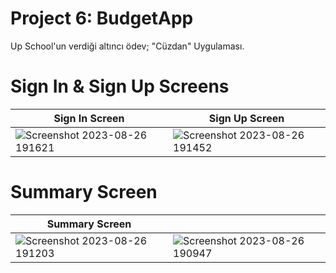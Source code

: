 # Project 6: BudgetApp

Up School'un verdiği altıncı ödev; "Cüzdan" Uygulaması.

# Sign In & Sign Up Screens

| Sign In Screen            | Sign Up Screen            |
| ------------------------- | ------------------------- |
| ![Screenshot 2023-08-26 191621](https://github.com/zehrakuru/BudgetApp/assets/74616481/3a9a70ac-5595-4e0d-b595-2ee98fae6cce) |![Screenshot 2023-08-26 191452](https://github.com/zehrakuru/BudgetApp/assets/74616481/164d25eb-299c-4937-a17f-5341ce6fe890) |

# Summary Screen

| Summary Screen            |                           |
| ------------------------- | ------------------------- |
| ![Screenshot 2023-08-26 191203](https://github.com/zehrakuru/BudgetApp/assets/74616481/edbbbffe-b207-473e-8b19-13d73c7b72fe) | ![Screenshot 2023-08-26 190947](https://github.com/zehrakuru/BudgetApp/assets/74616481/d69c3c24-1d96-4f08-8ce3-ec4580bcee38) |

